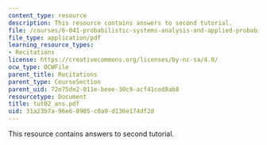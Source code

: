```yaml
---
content_type: resource
description: This resource contains answers to second tutorial.
file: /courses/6-041-probabilistic-systems-analysis-and-applied-probability-spring-2006/31a23b7a96e68905c0a9d136e174df2d_tut02_ans.pdf
file_type: application/pdf
learning_resource_types:
- Recitations
license: https://creativecommons.org/licenses/by-nc-sa/4.0/
ocw_type: OCWFile
parent_title: Recitations
parent_type: CourseSection
parent_uid: 72e75de2-011e-beee-30c9-acf41ced8ab8
resourcetype: Document
title: tut02_ans.pdf
uid: 31a23b7a-96e6-8905-c0a9-d136e174df2d
---
```

This resource contains answers to second tutorial.